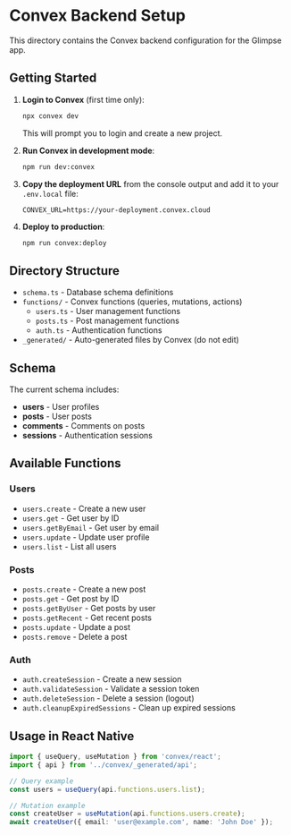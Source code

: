 # Convex Backend Setup

This directory contains the Convex backend configuration for the Glimpse app.

## Getting Started

1. **Login to Convex** (first time only):
   ```bash
   npx convex dev
   ```
   This will prompt you to login and create a new project.

2. **Run Convex in development mode**:
   ```bash
   npm run dev:convex
   ```

3. **Copy the deployment URL** from the console output and add it to your `.env.local` file:
   ```
   CONVEX_URL=https://your-deployment.convex.cloud
   ```

4. **Deploy to production**:
   ```bash
   npm run convex:deploy
   ```

## Directory Structure

- `schema.ts` - Database schema definitions
- `functions/` - Convex functions (queries, mutations, actions)
  - `users.ts` - User management functions
  - `posts.ts` - Post management functions  
  - `auth.ts` - Authentication functions
- `_generated/` - Auto-generated files by Convex (do not edit)

## Schema

The current schema includes:
- **users** - User profiles
- **posts** - User posts
- **comments** - Comments on posts
- **sessions** - Authentication sessions

## Available Functions

### Users
- `users.create` - Create a new user
- `users.get` - Get user by ID
- `users.getByEmail` - Get user by email
- `users.update` - Update user profile
- `users.list` - List all users

### Posts
- `posts.create` - Create a new post
- `posts.get` - Get post by ID
- `posts.getByUser` - Get posts by user
- `posts.getRecent` - Get recent posts
- `posts.update` - Update a post
- `posts.remove` - Delete a post

### Auth
- `auth.createSession` - Create a new session
- `auth.validateSession` - Validate a session token
- `auth.deleteSession` - Delete a session (logout)
- `auth.cleanupExpiredSessions` - Clean up expired sessions

## Usage in React Native

```typescript
import { useQuery, useMutation } from 'convex/react';
import { api } from '../convex/_generated/api';

// Query example
const users = useQuery(api.functions.users.list);

// Mutation example
const createUser = useMutation(api.functions.users.create);
await createUser({ email: 'user@example.com', name: 'John Doe' });
```